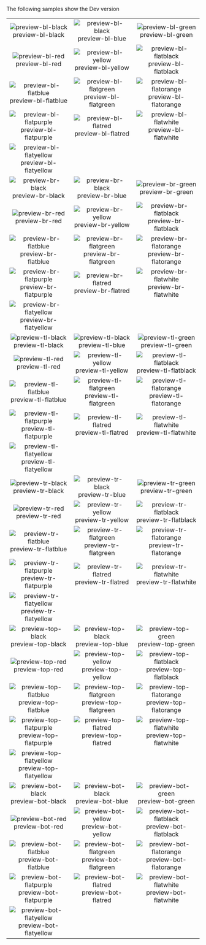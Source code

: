 The following samples show the Dev version

| | | |
|:-:|:-:|:-:|
| ![preview-bl-black][preview-bl-black] preview-bl-black | ![preview-bl-black][preview-bl-blue] preview-bl-blue | ![preview-bl-green][preview-bl-green] preview-bl-green |
| ![preview-bl-red][preview-bl-red] preview-bl-red | ![preview-bl-yellow][preview-bl-yellow] preview-bl-yellow | ![preview-bl-flatblack][preview-bl-flatblack] preview-bl-flatblack |
| ![preview-bl-flatblue][preview-bl-flatblue] preview-bl-flatblue | ![preview-bl-flatgreen][preview-bl-flatgreen] preview-bl-flatgreen | ![preview-bl-flatorange][preview-bl-flatorange] preview-bl-flatorange |
| ![preview-bl-flatpurple][preview-bl-flatpurple] preview-bl-flatpurple | ![preview-bl-flatred][preview-bl-flatred] preview-bl-flatred | ![preview-bl-flatwhite][preview-bl-flatwhite] preview-bl-flatwhite |
| ![preview-bl-flatyellow][preview-bl-flatyellow] preview-bl-flatyellow | | |
| ![preview-br-black][preview-br-black] preview-br-black | ![preview-br-black][preview-br-blue] preview-br-blue | ![preview-br-green][preview-br-green] preview-br-green |
| ![preview-br-red][preview-br-red] preview-br-red | ![preview-br-yellow][preview-br-yellow] preview-br-yellow | ![preview-br-flatblack][preview-br-flatblack] preview-br-flatblack |
| ![preview-br-flatblue][preview-br-flatblue] preview-br-flatblue | ![preview-br-flatgreen][preview-br-flatgreen] preview-br-flatgreen | ![preview-br-flatorange][preview-br-flatorange] preview-br-flatorange |
| ![preview-br-flatpurple][preview-br-flatpurple] preview-br-flatpurple | ![preview-br-flatred][preview-br-flatred] preview-br-flatred | ![preview-br-flatwhite][preview-br-flatwhite] preview-br-flatwhite |
| ![preview-br-flatyellow][preview-br-flatyellow] preview-br-flatyellow | | |
| ![preview-tl-black][preview-tl-black] preview-tl-black | ![preview-tl-black][preview-tl-blue] preview-tl-blue | ![preview-tl-green][preview-tl-green] preview-tl-green |
| ![preview-tl-red][preview-tl-red] preview-tl-red | ![preview-tl-yellow][preview-tl-yellow] preview-tl-yellow | ![preview-tl-flatblack][preview-tl-flatblack] preview-tl-flatblack |
| ![preview-tl-flatblue][preview-tl-flatblue] preview-tl-flatblue | ![preview-tl-flatgreen][preview-tl-flatgreen] preview-tl-flatgreen | ![preview-tl-flatorange][preview-tl-flatorange] preview-tl-flatorange |
| ![preview-tl-flatpurple][preview-tl-flatpurple] preview-tl-flatpurple | ![preview-tl-flatred][preview-tl-flatred] preview-tl-flatred | ![preview-tl-flatwhite][preview-tl-flatwhite] preview-tl-flatwhite |
| ![preview-tl-flatyellow][preview-tl-flatyellow] preview-tl-flatyellow | | |
| ![preview-tr-black][preview-tr-black] preview-tr-black | ![preview-tr-black][preview-tr-blue] preview-tr-blue | ![preview-tr-green][preview-tr-green] preview-tr-green |
| ![preview-tr-red][preview-tr-red] preview-tr-red | ![preview-tr-yellow][preview-tr-yellow] preview-tr-yellow | ![preview-tr-flatblack][preview-tr-flatblack] preview-tr-flatblack |
| ![preview-tr-flatblue][preview-tr-flatblue] preview-tr-flatblue | ![preview-tr-flatgreen][preview-tr-flatgreen] preview-tr-flatgreen | ![preview-tr-flatorange][preview-tr-flatorange] preview-tr-flatorange |
| ![preview-tr-flatpurple][preview-tr-flatpurple] preview-tr-flatpurple | ![preview-tr-flatred][preview-tr-flatred] preview-tr-flatred | ![preview-tr-flatwhite][preview-tr-flatwhite] preview-tr-flatwhite |
| ![preview-tr-flatyellow][preview-tr-flatyellow] preview-tr-flatyellow | | |
| ![preview-top-black][preview-top-black] preview-top-black | ![preview-top-black][preview-top-blue] preview-top-blue | ![preview-top-green][preview-top-green] preview-top-green |
| ![preview-top-red][preview-top-red] preview-top-red | ![preview-top-yellow][preview-top-yellow] preview-top-yellow | ![preview-top-flatblack][preview-top-flatblack] preview-top-flatblack |
| ![preview-top-flatblue][preview-top-flatblue] preview-top-flatblue | ![preview-top-flatgreen][preview-top-flatgreen] preview-top-flatgreen | ![preview-top-flatorange][preview-top-flatorange] preview-top-flatorange |
| ![preview-top-flatpurple][preview-top-flatpurple] preview-top-flatpurple | ![preview-top-flatred][preview-top-flatred] preview-top-flatred | ![preview-top-flatwhite][preview-top-flatwhite] preview-top-flatwhite |
| ![preview-top-flatyellow][preview-top-flatyellow] preview-top-flatyellow | | |
| ![preview-bot-black][preview-bot-black] preview-bot-black | ![preview-bot-black][preview-bot-blue] preview-bot-blue | ![preview-bot-green][preview-bot-green] preview-bot-green |
| ![preview-bot-red][preview-bot-red] preview-bot-red | ![preview-bot-yellow][preview-bot-yellow] preview-bot-yellow | ![preview-bot-flatblack][preview-bot-flatblack] preview-bot-flatblack |
| ![preview-bot-flatblue][preview-bot-flatblue] preview-bot-flatblue | ![preview-bot-flatgreen][preview-bot-flatgreen] preview-bot-flatgreen | ![preview-bot-flatorange][preview-bot-flatorange] preview-bot-flatorange |
| ![preview-bot-flatpurple][preview-bot-flatpurple] preview-bot-flatpurple | ![preview-bot-flatred][preview-bot-flatred] preview-bot-flatred | ![preview-bot-flatwhite][preview-bot-flatwhite] preview-bot-flatwhite |
| ![preview-bot-flatyellow][preview-bot-flatyellow] preview-bot-flatyellow | | |


[preview-bot-black]: https://github.com/dansiegel/Mobile.BuildTools/blob/master/assests/preview-bot-black.png?raw=1
[preview-bot-blue]: https://github.com/dansiegel/Mobile.BuildTools/blob/master/assests/preview-bot-blue.png?raw=1
[preview-bot-flatblack]: https://github.com/dansiegel/Mobile.BuildTools/blob/master/assests/preview-bot-flatblack.png?raw=1
[preview-bot-flatblue]: https://github.com/dansiegel/Mobile.BuildTools/blob/master/assests/preview-bot-flatblue.png?raw=1
[preview-bot-flatgreen]: https://github.com/dansiegel/Mobile.BuildTools/blob/master/assests/preview-bot-flatgreen.png?raw=1
[preview-bot-flatblack]: https://github.com/dansiegel/Mobile.BuildTools/blob/master/assests/preview-bot-flatblack.png?raw=1
[preview-bot-flatorange]: https://github.com/dansiegel/Mobile.BuildTools/blob/master/assests/preview-bot-flatorange.png?raw=1
[preview-bot-flatpurple]: https://github.com/dansiegel/Mobile.BuildTools/blob/master/assests/preview-bot-flatpurple.png?raw=1
[preview-bot-flatred]: https://github.com/dansiegel/Mobile.BuildTools/blob/master/assests/preview-bot-flatred.png?raw=1
[preview-bot-flatwhite]: https://github.com/dansiegel/Mobile.BuildTools/blob/master/assests/preview-bot-flatwhite.png?raw=1
[preview-bot-flatyellow]: https://github.com/dansiegel/Mobile.BuildTools/blob/master/assests/preview-bot-flatyellow.png?raw=1
[preview-bot-green]: https://github.com/dansiegel/Mobile.BuildTools/blob/master/assests/preview-bot-green.png?raw=1
[preview-bot-red]: https://github.com/dansiegel/Mobile.BuildTools/blob/master/assests/preview-bot-red.png?raw=1
[preview-bot-yellow]: https://github.com/dansiegel/Mobile.BuildTools/blob/master/assests/preview-bot-yellow.png?raw=1

[preview-top-black]: https://github.com/dansiegel/Mobile.BuildTools/blob/master/assests/preview-top-black.png?raw=1
[preview-top-blue]: https://github.com/dansiegel/Mobile.BuildTools/blob/master/assests/preview-top-blue.png?raw=1
[preview-top-flatblack]: https://github.com/dansiegel/Mobile.BuildTools/blob/master/assests/preview-top-flatblack.png?raw=1
[preview-top-flatblue]: https://github.com/dansiegel/Mobile.BuildTools/blob/master/assests/preview-top-flatblue.png?raw=1
[preview-top-flatgreen]: https://github.com/dansiegel/Mobile.BuildTools/blob/master/assests/preview-top-flatgreen.png?raw=1
[preview-top-flatblack]: https://github.com/dansiegel/Mobile.BuildTools/blob/master/assests/preview-top-flatblack.png?raw=1
[preview-top-flatorange]: https://github.com/dansiegel/Mobile.BuildTools/blob/master/assests/preview-top-flatorange.png?raw=1
[preview-top-flatpurple]: https://github.com/dansiegel/Mobile.BuildTools/blob/master/assests/preview-top-flatpurple.png?raw=1
[preview-top-flatred]: https://github.com/dansiegel/Mobile.BuildTools/blob/master/assests/preview-top-flatred.png?raw=1
[preview-top-flatwhite]: https://github.com/dansiegel/Mobile.BuildTools/blob/master/assests/preview-top-flatwhite.png?raw=1
[preview-top-flatyellow]: https://github.com/dansiegel/Mobile.BuildTools/blob/master/assests/preview-top-flatyellow.png?raw=1
[preview-top-green]: https://github.com/dansiegel/Mobile.BuildTools/blob/master/assests/preview-top-green.png?raw=1
[preview-top-red]: https://github.com/dansiegel/Mobile.BuildTools/blob/master/assests/preview-top-red.png?raw=1
[preview-top-yellow]: https://github.com/dansiegel/Mobile.BuildTools/blob/master/assests/preview-top-yellow.png?raw=1

[preview-tr-black]: https://github.com/dansiegel/Mobile.BuildTools/blob/master/assests/preview-tr-black.png?raw=1
[preview-tr-blue]: https://github.com/dansiegel/Mobile.BuildTools/blob/master/assests/preview-tr-blue.png?raw=1
[preview-tr-flatblack]: https://github.com/dansiegel/Mobile.BuildTools/blob/master/assests/preview-tr-flatblack.png?raw=1
[preview-tr-flatblue]: https://github.com/dansiegel/Mobile.BuildTools/blob/master/assests/preview-tr-flatblue.png?raw=1
[preview-tr-flatgreen]: https://github.com/dansiegel/Mobile.BuildTools/blob/master/assests/preview-tr-flatgreen.png?raw=1
[preview-tr-flatblack]: https://github.com/dansiegel/Mobile.BuildTools/blob/master/assests/preview-tr-flatblack.png?raw=1
[preview-tr-flatorange]: https://github.com/dansiegel/Mobile.BuildTools/blob/master/assests/preview-tr-flatorange.png?raw=1
[preview-tr-flatpurple]: https://github.com/dansiegel/Mobile.BuildTools/blob/master/assests/preview-tr-flatpurple.png?raw=1
[preview-tr-flatred]: https://github.com/dansiegel/Mobile.BuildTools/blob/master/assests/preview-tr-flatred.png?raw=1
[preview-tr-flatwhite]: https://github.com/dansiegel/Mobile.BuildTools/blob/master/assests/preview-tr-flatwhite.png?raw=1
[preview-tr-flatyellow]: https://github.com/dansiegel/Mobile.BuildTools/blob/master/assests/preview-tr-flatyellow.png?raw=1
[preview-tr-green]: https://github.com/dansiegel/Mobile.BuildTools/blob/master/assests/preview-tr-green.png?raw=1
[preview-tr-red]: https://github.com/dansiegel/Mobile.BuildTools/blob/master/assests/preview-tr-red.png?raw=1
[preview-tr-yellow]: https://github.com/dansiegel/Mobile.BuildTools/blob/master/assests/preview-tr-yellow.png?raw=1

[preview-tl-black]: https://github.com/dansiegel/Mobile.BuildTools/blob/master/assests/preview-tl-black.png?raw=1
[preview-tl-blue]: https://github.com/dansiegel/Mobile.BuildTools/blob/master/assests/preview-tl-blue.png?raw=1
[preview-tl-flatblack]: https://github.com/dansiegel/Mobile.BuildTools/blob/master/assests/preview-tl-flatblack.png?raw=1
[preview-tl-flatblue]: https://github.com/dansiegel/Mobile.BuildTools/blob/master/assests/preview-tl-flatblue.png?raw=1
[preview-tl-flatgreen]: https://github.com/dansiegel/Mobile.BuildTools/blob/master/assests/preview-tl-flatgreen.png?raw=1
[preview-tl-flatblack]: https://github.com/dansiegel/Mobile.BuildTools/blob/master/assests/preview-tl-flatblack.png?raw=1
[preview-tl-flatorange]: https://github.com/dansiegel/Mobile.BuildTools/blob/master/assests/preview-tl-flatorange.png?raw=1
[preview-tl-flatpurple]: https://github.com/dansiegel/Mobile.BuildTools/blob/master/assests/preview-tl-flatpurple.png?raw=1
[preview-tl-flatred]: https://github.com/dansiegel/Mobile.BuildTools/blob/master/assests/preview-tl-flatred.png?raw=1
[preview-tl-flatwhite]: https://github.com/dansiegel/Mobile.BuildTools/blob/master/assests/preview-tl-flatwhite.png?raw=1
[preview-tl-flatyellow]: https://github.com/dansiegel/Mobile.BuildTools/blob/master/assests/preview-tl-flatyellow.png?raw=1
[preview-tl-green]: https://github.com/dansiegel/Mobile.BuildTools/blob/master/assests/preview-tl-green.png?raw=1
[preview-tl-red]: https://github.com/dansiegel/Mobile.BuildTools/blob/master/assests/preview-tl-red.png?raw=1
[preview-tl-yellow]: https://github.com/dansiegel/Mobile.BuildTools/blob/master/assests/preview-tl-yellow.png?raw=1

[preview-br-black]: https://github.com/dansiegel/Mobile.BuildTools/blob/master/assests/preview-br-black.png?raw=1
[preview-br-blue]: https://github.com/dansiegel/Mobile.BuildTools/blob/master/assests/preview-br-blue.png?raw=1
[preview-br-flatblack]: https://github.com/dansiegel/Mobile.BuildTools/blob/master/assests/preview-br-flatblack.png?raw=1
[preview-br-flatblue]: https://github.com/dansiegel/Mobile.BuildTools/blob/master/assests/preview-br-flatblue.png?raw=1
[preview-br-flatgreen]: https://github.com/dansiegel/Mobile.BuildTools/blob/master/assests/preview-br-flatgreen.png?raw=1
[preview-br-flatblack]: https://github.com/dansiegel/Mobile.BuildTools/blob/master/assests/preview-br-flatblack.png?raw=1
[preview-br-flatorange]: https://github.com/dansiegel/Mobile.BuildTools/blob/master/assests/preview-br-flatorange.png?raw=1
[preview-br-flatpurple]: https://github.com/dansiegel/Mobile.BuildTools/blob/master/assests/preview-br-flatpurple.png?raw=1
[preview-br-flatred]: https://github.com/dansiegel/Mobile.BuildTools/blob/master/assests/preview-br-flatred.png?raw=1
[preview-br-flatwhite]: https://github.com/dansiegel/Mobile.BuildTools/blob/master/assests/preview-br-flatwhite.png?raw=1
[preview-br-flatyellow]: https://github.com/dansiegel/Mobile.BuildTools/blob/master/assests/preview-br-flatyellow.png?raw=1
[preview-br-green]: https://github.com/dansiegel/Mobile.BuildTools/blob/master/assests/preview-br-green.png?raw=1
[preview-br-red]: https://github.com/dansiegel/Mobile.BuildTools/blob/master/assests/preview-br-red.png?raw=1
[preview-br-yellow]: https://github.com/dansiegel/Mobile.BuildTools/blob/master/assests/preview-br-yellow.png?raw=1

[preview-bl-black]: https://github.com/dansiegel/Mobile.BuildTools/blob/master/assests/preview-bl-black.png?raw=1
[preview-bl-blue]: https://github.com/dansiegel/Mobile.BuildTools/blob/master/assests/preview-bl-blue.png?raw=1
[preview-bl-flatblack]: https://github.com/dansiegel/Mobile.BuildTools/blob/master/assests/preview-bl-flatblack.png?raw=1
[preview-bl-flatblue]: https://github.com/dansiegel/Mobile.BuildTools/blob/master/assests/preview-bl-flatblue.png?raw=1
[preview-bl-flatgreen]: https://github.com/dansiegel/Mobile.BuildTools/blob/master/assests/preview-bl-flatgreen.png?raw=1
[preview-bl-flatblack]: https://github.com/dansiegel/Mobile.BuildTools/blob/master/assests/preview-bl-flatblack.png?raw=1
[preview-bl-flatorange]: https://github.com/dansiegel/Mobile.BuildTools/blob/master/assests/preview-bl-flatorange.png?raw=1
[preview-bl-flatpurple]: https://github.com/dansiegel/Mobile.BuildTools/blob/master/assests/preview-bl-flatpurple.png?raw=1
[preview-bl-flatred]: https://github.com/dansiegel/Mobile.BuildTools/blob/master/assests/preview-bl-flatred.png?raw=1
[preview-bl-flatwhite]: https://github.com/dansiegel/Mobile.BuildTools/blob/master/assests/preview-bl-flatwhite.png?raw=1
[preview-bl-flatyellow]: https://github.com/dansiegel/Mobile.BuildTools/blob/master/assests/preview-bl-flatyellow.png?raw=1
[preview-bl-green]: https://github.com/dansiegel/Mobile.BuildTools/blob/master/assests/preview-bl-green.png?raw=1
[preview-bl-red]: https://github.com/dansiegel/Mobile.BuildTools/blob/master/assests/preview-bl-red.png?raw=1
[preview-bl-yellow]: https://github.com/dansiegel/Mobile.BuildTools/blob/master/assests/preview-bl-yellow.png?raw=1
